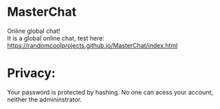# MasterChat
Online global chat!  
It is a global online chat, test here: https://randomcoolprojects.github.io/MasterChat/index.html  
# Privacy:  
Your password is protected by hashing. No one can acess your account, neither the admininstrator.
